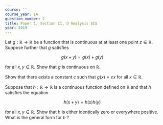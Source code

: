```yaml
---
course: ''
course_year: IA
question_number: 2
title: Paper 1, Section II, D Analysis $I$
year: 2019
---
```




Let $g: \mathbb{R} \rightarrow \mathbb{R}$ be a function that is continuous at at least one point $z \in \mathbb{R}$. Suppose further that $g$ satisfies

$$g(x+y)=g(x)+g(y)$$

for all $x, y \in \mathbb{R}$. Show that $g$ is continuous on $\mathbb{R}$.

Show that there exists a constant $c$ such that $g(x)=c x$ for all $x \in \mathbb{R}$.

Suppose that $h: \mathbb{R} \rightarrow \mathbb{R}$ is a continuous function defined on $\mathbb{R}$ and that $h$ satisfies the equation

$$h(x+y)=h(x) h(y)$$

for all $x, y \in \mathbb{R}$. Show that $h$ is either identically zero or everywhere positive. What is the general form for $h$ ?